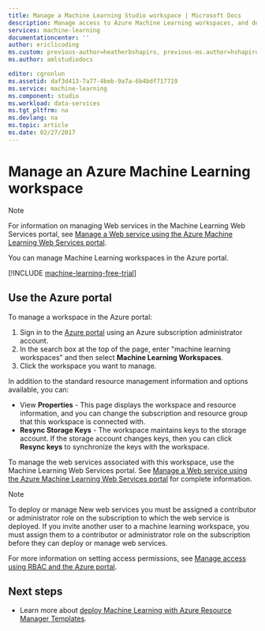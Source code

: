 ```yaml
---
title: Manage a Machine Learning Studio workspace | Microsoft Docs
description: Manage access to Azure Machine Learning workspaces, and deploy and manage ML API web services
services: machine-learning
documentationcenter: ''
author: ericlicoding
ms.custom: previous-author=heatherbshapiro, previous-ms.author=hshapiro
ms.author: amlstudiodocs

editor: cgronlun
ms.assetid: daf3d413-7a77-4beb-9a7a-6b4bdf717719
ms.service: machine-learning
ms.component: studio
ms.workload: data-services
ms.tgt_pltfrm: na
ms.devlang: na
ms.topic: article
ms.date: 02/27/2017
---
```

# Manage an Azure Machine Learning workspace

> [!NOTE]
> For information on managing Web services in the Machine Learning Web Services portal, see [Manage a Web service using the Azure Machine Learning Web Services portal](manage-new-webservice.md).
> 
> 

You can manage Machine Learning workspaces in the Azure portal.

[!INCLUDE [machine-learning-free-trial](../../../includes/machine-learning-free-trial.md)]

## Use the Azure portal

To manage a workspace in the Azure portal:

1. Sign in to the [Azure portal](https://portal.azure.com/) using an Azure subscription administrator account.
2. In the search box at the top of the page, enter "machine learning workspaces" and then select **Machine Learning Workspaces**.
3. Click the workspace you want to manage.

In addition to the standard resource management information and options available, you can:

- View **Properties** - This page displays the workspace and resource information, and you can change the subscription and resource group that this workspace is connected with.
- **Resync Storage Keys** - The workspace maintains keys to the storage account. If the storage account changes keys, then you can click **Resync keys** to synchronize the keys with the workspace.

To manage the web services associated with this workspace, use the Machine Learning Web Services portal. See [Manage a Web service using the Azure Machine Learning Web Services portal](manage-new-webservice.md) for complete information.

> [!NOTE]
> To deploy or manage New web services you must be assigned a contributor or administrator role on the subscription to which the web service is deployed. If you invite another user to a machine learning workspace, you must assign them to a contributor or administrator role on the subscription before they can deploy or manage web services. 
> 
>For more information on setting access permissions, see [Manage access using RBAC and the Azure portal](../../role-based-access-control/role-assignments-portal.md).

## Next steps
* Learn more about [deploy Machine Learning with Azure Resource Manager Templates](deploy-with-resource-manager-template.md). 